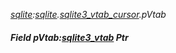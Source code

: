 _[sqlite](../../modules/sqlite/sqlite-module.md):[sqlite](../../modules/sqlite/sqlite-module.md).[sqlite3\_vtab\_cursor](../../modules/sqlite/sqlite-sqlite3_vtab_cursor.md).pVtab_
##### Field pVtab:[sqlite3_vtab](../../modules/sqlite/sqlite-sqlite3_vtab.md) Ptr
